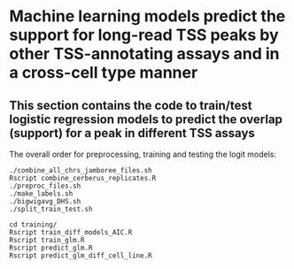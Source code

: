 # Machine learning models predict the support for long-read TSS peaks by other TSS-annotating assays and in a cross-cell type manner
## This section contains the code to train/test logistic regression models to predict the overlap (support) for a peak in different TSS assays
The overall order for preprocessing, training and testing the logit models:

```
./combine_all_chrs_jamboree_files.sh
Rscript combine_cerberus_replicates.R
./preproc_files.sh
./make_labels.sh
./bigwigavg_DHS.sh
./split_train_test.sh

cd training/
Rscript train_diff_models_AIC.R
Rscript train_glm.R
Rscript predict_glm.R
Rscript predict_glm_diff_cell_line.R

```
